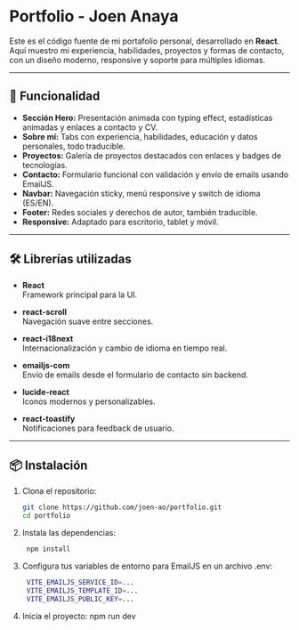 # Portfolio - Joen Anaya

Este es el código fuente de mi portafolio personal, desarrollado en **React**. Aquí muestro mi experiencia, habilidades, proyectos y formas de contacto, con un diseño moderno, responsive y soporte para múltiples idiomas.

---

## 🚀 Funcionalidad

- **Sección Hero:** Presentación animada con typing effect, estadísticas animadas y enlaces a contacto y CV.
- **Sobre mí:** Tabs con experiencia, habilidades, educación y datos personales, todo traducible.
- **Proyectos:** Galería de proyectos destacados con enlaces y badges de tecnologías.
- **Contacto:** Formulario funcional con validación y envío de emails usando EmailJS.
- **Navbar:** Navegación sticky, menú responsive y switch de idioma (ES/EN).
- **Footer:** Redes sociales y derechos de autor, también traducible.
- **Responsive:** Adaptado para escritorio, tablet y móvil.

---

## 🛠️ Librerías utilizadas

- **React**  
  Framework principal para la UI.

- **react-scroll**  
  Navegación suave entre secciones.

- **react-i18next**  
  Internacionalización y cambio de idioma en tiempo real.

- **emailjs-com**  
  Envío de emails desde el formulario de contacto sin backend.

- **lucide-react**  
  Iconos modernos y personalizables.

- **react-toastify**  
  Notificaciones para feedback de usuario.

---

## 📦 Instalación

1. Clona el repositorio:
   ```bash
   git clone https://github.com/joen-ao/portfolio.git
   cd portfolio

2. Instala las dependencias:
   ```bash
    npm install

4. Configura tus variables de entorno para EmailJS en un archivo .env:
   ```bash
    VITE_EMAILJS_SERVICE_ID=...
    VITE_EMAILJS_TEMPLATE_ID=...
    VITE_EMAILJS_PUBLIC_KEY=...

6. Inicia el proyecto:
    npm run dev
